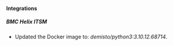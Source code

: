 #### Integrations
##### BMC Helix ITSM
- Updated the Docker image to: *demisto/python3:3.10.12.68714*.
